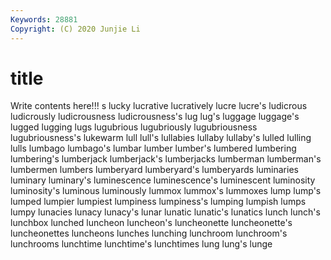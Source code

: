 ```yaml
---
Keywords: 28881
Copyright: (C) 2020 Junjie Li
---
```


# title

Write contents here!!!
s 
lucky 
lucrative
lucratively 
lucre 
lucre's 
ludicrous 
ludicrously 
ludicrousness 
ludicrousness's 
lug 
lug's 
luggage
luggage's 
lugged 
lugging 
lugs 
lugubrious 
lugubriously 
lugubriousness 
lugubriousness's 
lukewarm 
lull
lull's 
lullabies 
lullaby 
lullaby's 
lulled 
lulling 
lulls 
lumbago 
lumbago's 
lumbar
lumber 
lumber's 
lumbered 
lumbering 
lumbering's 
lumberjack 
lumberjack's 
lumberjacks 
lumberman 
lumberman's
lumbermen 
lumbers 
lumberyard 
lumberyard's 
lumberyards 
luminaries 
luminary 
luminary's 
luminescence 
luminescence's
luminescent 
luminosity 
luminosity's 
luminous 
luminously 
lummox 
lummox's 
lummoxes 
lump 
lump's
lumped 
lumpier 
lumpiest 
lumpiness 
lumpiness's 
lumping 
lumpish 
lumps 
lumpy 
lunacies
lunacy 
lunacy's 
lunar 
lunatic 
lunatic's 
lunatics 
lunch 
lunch's 
lunchbox 
lunched
luncheon 
luncheon's 
luncheonette 
luncheonette's 
luncheonettes 
luncheons 
lunches 
lunching 
lunchroom 
lunchroom's
lunchrooms 
lunchtime 
lunchtime's 
lunchtimes 
lung 
lung's 
lunge 
